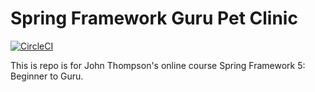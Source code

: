 # Spring Framework Guru Pet Clinic

[![CircleCI](https://circleci.com/gh/kevinan2018/sfg-pet-clinic.svg?style=svg)](https://circleci.com/gh/kevinan2018/sfg-pet-clinic)

This is repo is for John Thompson's online course Spring Framework 5: Beginner to Guru.
